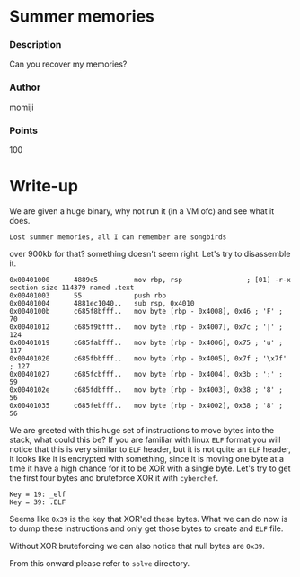 # Summer memories

### Description

Can you recover my memories?

### Author

momiji

### Points

100

# Write-up

We are given a huge binary, why not run it (in a VM ofc) and see what it does.

```
Lost summer memories, all I can remember are songbirds
```

over 900kb for that? something doesn't seem right. Let's try to disassemble it.

```
0x00401000      4889e5         mov rbp, rsp                ; [01] -r-x section size 114379 named .text
0x00401003      55             push rbp
0x00401004      4881ec1040..   sub rsp, 0x4010
0x0040100b      c685f8bfff..   mov byte [rbp - 0x4008], 0x46 ; 'F' ; 70
0x00401012      c685f9bfff..   mov byte [rbp - 0x4007], 0x7c ; '|' ; 124
0x00401019      c685fabfff..   mov byte [rbp - 0x4006], 0x75 ; 'u' ; 117
0x00401020      c685fbbfff..   mov byte [rbp - 0x4005], 0x7f ; '\x7f' ; 127
0x00401027      c685fcbfff..   mov byte [rbp - 0x4004], 0x3b ; ';' ; 59
0x0040102e      c685fdbfff..   mov byte [rbp - 0x4003], 0x38 ; '8' ; 56
0x00401035      c685febfff..   mov byte [rbp - 0x4002], 0x38 ; '8' ; 56
```

We are greeted with this huge set of instructions to move bytes into the stack,
what could this be? If you are familiar with linux `ELF` format you will notice 
that this is very similar to `ELF` header, but it is not quite an `ELF` header,
it looks like it is encrypted with something, since it is moving one byte at a
time it have a high chance for it to be XOR with a single byte. Let's try to get 
the first four bytes and bruteforce XOR it with `cyberchef`.

```
Key = 19: _elf
Key = 39: .ELF
```

Seems like `0x39` is the key that XOR'ed these bytes. What we can do now is to 
dump these instructions and only get those bytes to create and `ELF` file.

Without XOR bruteforcing we can also notice that null bytes are `0x39`.

From this onward please refer to `solve` directory.

